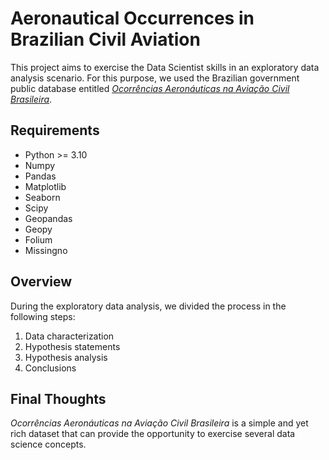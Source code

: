 # Aeronautical Occurrences in Brazilian Civil Aviation

This project aims to exercise the Data Scientist skills in an exploratory data analysis scenario. For this purpose, we used the Brazilian government public database entitled [_Ocorrências Aeronáuticas na Aviação Civil Brasileira_](https://drive.google.com/drive/folders/1C4qmp8ZfMhSBCpZZrVIPIvCVBl_Npc_I).

## Requirements

* Python >= 3.10
* Numpy
* Pandas
* Matplotlib
* Seaborn
* Scipy
* Geopandas
* Geopy
* Folium
* Missingno

## Overview

During the exploratory data analysis, we divided the process in the following steps:

1. Data characterization
2. Hypothesis statements
3. Hypothesis analysis
4. Conclusions

## Final Thoughts

_Ocorrências Aeronáuticas na Aviação Civil Brasileira_ is a simple and yet rich dataset that can provide the opportunity to exercise several data science concepts.
